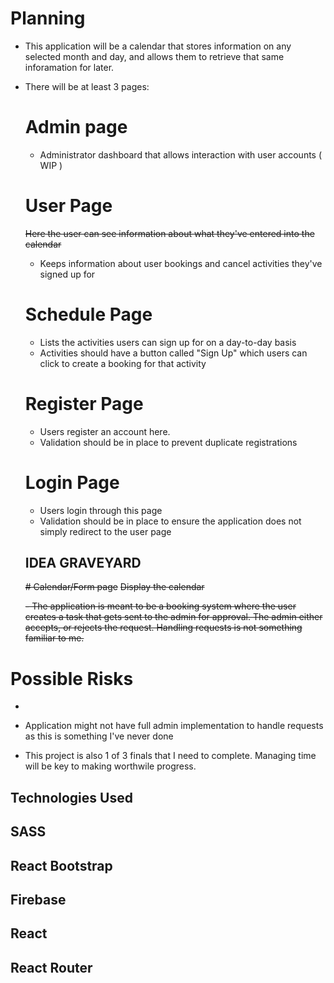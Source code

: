 # Planning

- This application will be a calendar that stores information on any selected month and day, and allows them to retrieve that same inforamation for later.

- There will be at least 3 pages:

  # Admin page

  - Administrator dashboard that allows interaction with user accounts ( WIP )

  # User Page

  ~~Here the user can see information about what they've entered into the calendar~~
  - Keeps information about user bookings and cancel activities they've signed up for

  # Schedule Page

  - Lists the activities users can sign up for on a day-to-day basis
  - Activities should have a button called "Sign Up" which users can click to create a booking for that activity
  
  # Register Page

  - Users register an account here.
  - Validation should be in place to prevent duplicate registrations

  # Login Page

  - Users login through this page
  - Validation should be in place to ensure the application does not simply redirect to the user page


  ## IDEA GRAVEYARD

  ~~# Calendar/Form page~~
  ~~Display the calendar~~

  ~~- The application is meant to be a booking system where the user creates a task that gets sent to the admin for approval. The admin either accepts, or rejects the request. Handling requests is not something familiar to me.~~

# Possible Risks

- 

- Application might not have full admin implementation to handle requests as this is something I've never done

- This project is also 1 of 3 finals that I need to complete. Managing time will be key to making worthwile progress.

## Technologies Used

## SASS

## React Bootstrap

## Firebase

## React

## React Router
